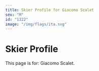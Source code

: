 ```yaml
---
title: Skier Profile for Giacomo Scalet
sex: "M"
id: "1322"
image: "/img/flags/ita.svg" 
---
```


# Skier Profile

This page is for: Giacomo Scalet.
    